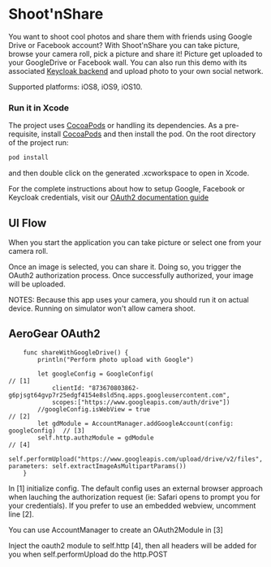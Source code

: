 Shoot'nShare
==============
You want to shoot cool photos and share them with friends using Google Drive or Facebook account?
With Shoot'nShare you can take picture, browse your camera roll, pick a picture and share it!
Picture get uploaded to your GoogleDrive or Facebook wall.
You can also run this demo with its associated [Keycloak backend](https://github.com/aerogear/aerogear-backend-cookbook/tree/master/Shoot) and upload photo to your own social network.

Supported platforms: iOS8, iOS9, iOS10.

### Run it in Xcode

The project uses [CocoaPods](http://cocoapods.org) or handling its dependencies. As a pre-requisite, install [CocoaPods](http://cocoapods.org) and then install the pod. On the root directory of the project run:

```bash
pod install
```
and then double click on the generated .xcworkspace to open in Xcode.

For the complete instructions about how to setup Google, Facebook or Keycloak credentials, visit our [OAuth2 documentation guide](https://aerogear.org/docs/guides/security/oauth2-guide/#_before_you_get_started)

## UI Flow
When you start the application you can take picture or select one from your camera roll.

Once an image is selected, you can share it. Doing so, you trigger the OAuth2 authorization process. Once successfully authorized, your image will be uploaded.

NOTES: Because this app uses your camera, you should run it on actual device. Running on simulator won't allow camera shoot.

## AeroGear OAuth2

```
    func shareWithGoogleDrive() {
        println("Perform photo upload with Google")

        let googleConfig = GoogleConfig(                              // [1]
            clientId: "873670803862-g6pjsgt64gvp7r25edgf4154e8sld5nq.apps.googleusercontent.com",
            scopes:["https://www.googleapis.com/auth/drive"])
        //googleConfig.isWebView = true                               // [2]
        let gdModule = AccountManager.addGoogleAccount(config: googleConfig)  // [3]
        self.http.authzModule = gdModule                                   // [4]
        self.performUpload("https://www.googleapis.com/upload/drive/v2/files", parameters: self.extractImageAsMultipartParams())
    }
```
In [1] initialize config. The default config uses an external browser approach when lauching the authorization request (ie: Safari opens to prompt you for your credentials). If you prefer to use an embedded webview, uncomment line [2].

You can use AccountManager to create an OAuth2Module in [3]

Inject the oauth2 module to self.http [4], then all headers will be added for you when self.performUpload do the http.POST 
